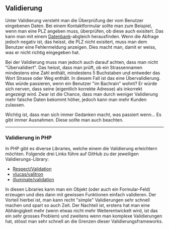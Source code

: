 ## Validierung
Unter Validierung versteht man die Überprüfung der vom Benutzer eingebenen Daten. Bei einem Kontaktformular sollte man zum Beispiel, wenn man eine PLZ angeben muss, überprüfen, ob diese auch exisitert. Das kann man mit einem [Datenbank](/wiki/datenbank)-abgleich herausfinden. Wenn die Abfrage jedoch negativ ist, das heisst, die PLZ nicht exisitert, muss man dem Benutzer eine Fehlermeldung anzeigen. Dies macht man, damit er weiss, was er nicht richtig eingegeben hat.


Bei der Validierung muss man jedoch auch darauf achten, dass man nicht "Übervalidiert". Das heisst, dass man prüft, ob ein Strassennamen mindestens eine Zahl enthält, mindestens 5 Buchstaben und entweder das Wort Strasse oder Weg enthält. In diesem Fall ist das eine Übervalidierung. Was würde passieren, wenn ein Benutzer "im Bachrain" wohnt? Er würde sich nerven, dass seine (eigentlich korrekte Adresse) als inkorrekt angezeigt wird. Zwar ist die Chance, dass man durch weniger Validierung mehr falsche Daten bekommt höher, jedoch kann man mehr Kunden zulassen.


Wichtig ist, dass man sich immer Gedanken macht, was passiert wenn... Es gibt immer Ausnahmen. Diese sollte man auch beachten. 

----

### Validierung in PHP
In PHP gibt es diverse Libraries, welche einem die Validierung erleichtern möchten. Folgende drei Links führe auf GitHub zu der jeweiligen Validierungs-Library:
  * [Respect/Validation](https://github.com/Respect/Validation)
  * [vlucas/valitron](https://github.com/vlucas/valitron)
  * [illuminate/validation](https://github.com/illuminate/validation)

In diesen Libraries kann man ein Objekt (oder auch ein Formular-Feld) erzeugen und dies dann mit gewissen Funktionen einfach validieren. Der Vorteil hierbei ist, man kann recht "simple" Validierungen sehr schnell machen und spart so auch Zeit. Der Nachteil ist, erstens hat man eine Abhängigkeit mehr (wenn etwas nicht mehr Weiterentwickelt wird, ist das ein sehr grosses Problem) und zweitens wenn man komplexe Validierungen hat, stösst man sehr schnell an die Grenzen dieser Validierungsframeworks.